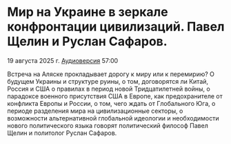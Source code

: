 # Мир на Украине в зеркале конфронтации цивилизаций. Павел Щелин и Руслан Сафаров.

19 августа 2025 г. [Аудиоверсия](https://www.youtube.com/watch?v=Ix2ov3L_IwM) 57:00

Встреча на Аляске прокладывает дорогу к миру или к перемирию?
О будущем Украины и структуре руины, о том, договорятся ли Китай, Россия и США о правилах в период новой Тридцатилетней войны,
о парадоксе военного присутствия США в Европе, как предохранителе от конфликта Европы и России, о том, чего ждать от Глобального Юга,
о периоде разделения мира на цивилизационные секторы, о возможности альтернативной глобальной идеологии и необходимости нового политического языка
говорят политический философ Павел Щелин и политолог Руслан Сафаров.

